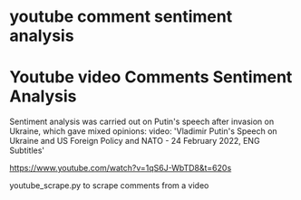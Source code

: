 # youtube comment sentiment analysis

# Youtube video Comments Sentiment Analysis
Sentiment analysis was carried out on Putin's speech after invasion on Ukraine,  which gave mixed opinions:
video: 'Vladimir Putin's Speech on Ukraine and US Foreign Policy and NATO - 24 February 2022, ENG Subtitles' 

https://www.youtube.com/watch?v=1qS6J-WbTD8&t=620s





youtube_scrape.py to scrape comments from a video
